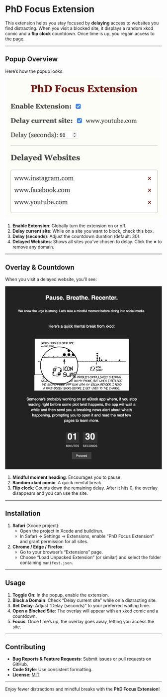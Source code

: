 # PhD Focus Extension

This extension helps you stay focused by **delaying** access to websites you find distracting. When you visit a blocked site, it displays a random xkcd comic and a **flip clock** countdown. Once time is up, you regain access to the page.

---

## Popup Overview

Here’s how the popup looks:

![Popup interface with the Enable Extension toggle, Delay current site checkbox, Delay (seconds) input, and list of delayed websites.](popup.png)

1. **Enable Extension**: Globally turn the extension on or off.  
2. **Delay current site**: While on a site you want to block, check this box.  
3. **Delay (seconds)**: Adjust the countdown duration (default: 30).  
4. **Delayed Websites**: Shows all sites you’ve chosen to delay. Click the **×** to remove any domain.

---

## Overlay & Countdown

When you visit a delayed website, you’ll see:

![Overlay with xkcd comic and flip clock countdown.]( content.png)

1. **Mindful moment heading**: Encourages you to pause.  
2. **Random xkcd comic**: A quick mental break.  
3. **Flip clock**: Counts down the remaining delay. After it hits 0, the overlay disappears and you can use the site.

---

## Installation

1. **Safari** (Xcode project):  
   - Open the project in Xcode and build/run.  
   - In Safari → Settings → Extensions, enable “PhD Focus Extension” and grant permission for all sites.  
2. **Chrome / Edge / Firefox**:  
   - Go to your browser’s “Extensions” page.  
   - Choose “Load Unpacked Extension” (or similar) and select the folder containing `manifest.json`.

---

## Usage

1. **Toggle On**: In the popup, enable the extension.  
2. **Block a Domain**: Check “Delay current site” while on a distracting site.  
3. **Set Delay**: Adjust “Delay (seconds)” to your preferred waiting time.  
4. **Open a Blocked Site**: The overlay will appear with an xkcd comic and a countdown.  
5. **Focus**: Once time’s up, the overlay goes away, letting you access the site.

---

## Contributing

- **Bug Reports & Feature Requests**: Submit issues or pull requests on GitHub.  
- **Code Style**: Use consistent formatting.  
- **License**: [MIT](https://opensource.org/licenses/MIT)

---

Enjoy fewer distractions and mindful breaks with the **PhD Focus Extension**!
